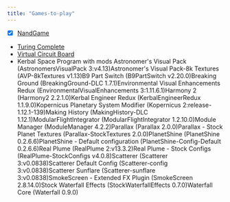 ```yaml
---
title: "Games-to-play"
---
```


- [x] [NandGame](https://nandgame.com/) 
- [Turing Complete](https://store.steampowered.com/app/1444480/Turing_Complete/)
- [Virtual Circuit Board]()
- Kerbal Space Program with mods
 Astronomer's Visual Pack (AstronomersVisualPack 3:v4.13)Astronomer's Visual Pack-8k Textures (AVP-8kTextures v1.13)B9 Part Switch (B9PartSwitch v2.20.0)Breaking Ground (BreakingGround-DLC 1.7.1)Environmental Visual Enhancements Redux (EnvironmentalVisualEnhancements 3:1.11.6.1)Harmony 2 (Harmony2 2.2.1.0)Kerbal Engineer Redux (KerbalEngineerRedux 1.1.9.0)Kopernicus Planetary System Modifier (Kopernicus 2:release-1.12.1-139)Making History (MakingHistory-DLC 1.12.1)ModularFlightIntegrator (ModularFlightIntegrator 1.2.10.0)Module Manager (ModuleManager 4.2.2)Parallax (Parallax 2.0.0)Parallax - Stock Planet Textures (Parallax-StockTextures 2.0.0)PlanetShine (PlanetShine 0.2.6.6)PlanetShine - Default configuration (PlanetShine-Config-Default 0.2.6.6)Real Plume (RealPlume 2:v13.3.2)Real Plume - Stock Configs (RealPlume-StockConfigs v4.0.8)Scatterer (Scatterer 3:v0.0838)Scatterer Default Config (Scatterer-config 3:v0.0838)Scatterer Sunflare (Scatterer-sunflare 3:v0.0838)SmokeScreen - Extended FX Plugin (SmokeScreen 2.8.14.0)Stock Waterfall Effects (StockWaterfallEffects 0.7.0)Waterfall Core (Waterfall 0.9.0)
